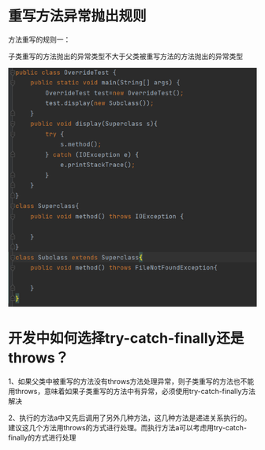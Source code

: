 # 重写方法异常抛出规则
方法重写的规则一：

子类重写的方法抛出的异常类型不大于父类被重写方法的方法抛出的异常类型

![image-20220719102848620](%E9%87%8D%E5%86%99%E6%96%B9%E6%B3%95%E5%BC%82%E5%B8%B8%E6%8A%9B%E5%87%BA%E8%A7%84%E5%88%99.assets/image-20220719102848620.png)

# 开发中如何选择try-catch-finally还是throws？

1、如果父类中被重写的方法没有throws方法处理异常，则子类重写的方法也不能用throws，意味着如果子类重写的方法中有异常，必须使用try-catch-finally方法解决

2、执行的方法a中又先后调用了另外几种方法，这几种方法是递进关系执行的。建议这几个方法用throws的方式进行处理。而执行方法a可以考虑用try-catch-finally的方式进行处理